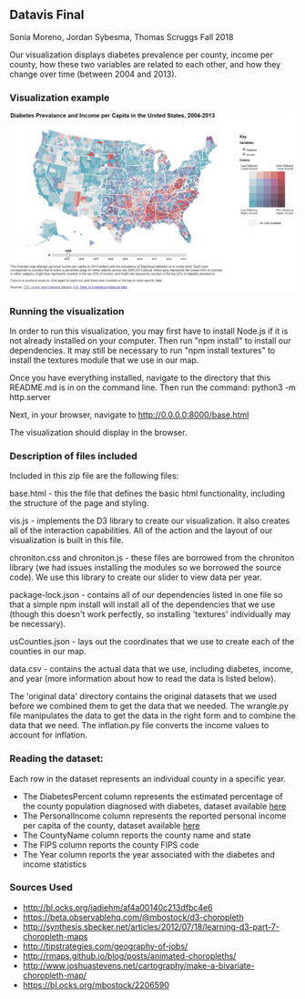 ## Datavis Final
Sonia Moreno, Jordan Sybesma, Thomas Scruggs
Fall 2018

Our visualization displays diabetes prevalence per county, income per county, how these two variables are related to each other,
and how they change over time (between 2004 and 2013).

### Visualization example

![ScreenShot](DiabetesAndIncomeStaticExample.JPG)

### Running the visualization
In order to run this visualization, you may first have to install Node.js if it is not already installed on your
computer. Then run "npm install" to install our dependencies. It may still be necessary to run "npm install textures"
to install the textures module that we use in our map. 

Once you have everything installed, navigate to the directory that this README.md is in on the command line.
Then run the command: python3 -m http.server

Next, in your browser, navigate to http://0.0.0.0:8000/base.html

The visualization should display in the browser.

### Description of files included
Included in this zip file are the following files:

base.html - this the file that defines the basic html functionality, including the structure of the page and styling.

vis.js - implements the D3 library to create our visualization. It also creates all of the interaction capabilities.
         All of the action and the layout of our visualization is built in this file.
         
chroniton.css and chroniton.js - these files are borrowed from the chroniton library (we had issues installing the modules
        so we borrowed the source code). We use this library to create our slider to view data per year.
        
package-lock.json - contains all of our dependencies listed in one file so that a simple npm install will install all of
        the dependencies that we use (though this doesn't work perfectly, so installing 'textures' individually may be
        necessary).
        
usCounties.json - lays out the coordinates that we use to create each of the counties in our map.

data.csv - contains the actual data that we use, including diabetes, income, and year (more information about how to 
           read the data is listed below).

The 'original data' directory contains the original datasets that we used before we combined them to get the data that we
needed. The wrangle.py file manipulates the data to get the data in the right form and to combine the data that we need.
The inflation.py file converts the income values to account for inflation.
        
### Reading the dataset:
Each row in the dataset represents an individual county in a specific year.
* The DiabetesPercent column represents the estimated percentage of the county population diagnosed with diabetes, dataset available [here](https://www.cdc.gov/diabetes/data/countydata/countydataindicators.html)
* The PersonalIncome column represents the reported personal income per capita of the county, dataset available [here](https://apps.bea.gov/regional/histdata/)
* The CountyName column reports the county name and state
* The FIPS column reports the county FIPS code
* The Year column reports the year associated with the diabetes and income statistics

### Sources Used
* http://bl.ocks.org/jadiehm/af4a00140c213dfbc4e6
* https://beta.observablehq.com/@mbostock/d3-choropleth
* http://synthesis.sbecker.net/articles/2012/07/18/learning-d3-part-7-choropleth-maps
* http://tipstrategies.com/geography-of-jobs/
* http://rmaps.github.io/blog/posts/animated-choropleths/
* http://www.joshuastevens.net/cartography/make-a-bivariate-choropleth-map/
* https://bl.ocks.org/mbostock/2206590

